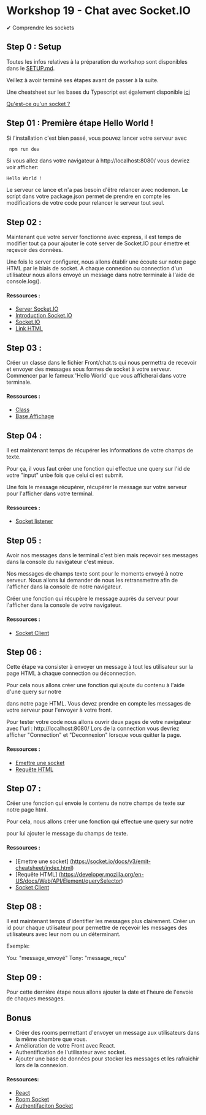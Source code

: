 # Workshop 19 - Chat avec Socket.IO

✔ Comprendre les sockets

## Step 0 : Setup

Toutes les infos relatives à la préparation du workshop sont disponibles dans le [SETUP.md](./SETUP.md).

Veillez à avoir terminé ses étapes avant de passer à la suite.

Une cheatsheet sur les bases du Typescript est également disponible [ici](https://github.com/PoCInnovation/Workshops/blob/master/software/8.Typescript/HELP.md)

[Qu'est-ce qu'un socket ?](https://socket.io/docs/v4/index.html)

## Step 01 :  Première étape Hello World !

Si l'installation c'est bien passé, vous pouvez lancer votre serveur avec
```bash
 npm run dev
```

Si vous allez dans votre navigateur à http://localhost:8080/
vous devriez voir afficher:

```
Hello World !
```
Le serveur ce lance et n'a pas besoin d'être relancer avec nodemon.
Le script dans votre package.json permet de prendre en compte les modifications
de votre code pour relancer le serveur tout seul.

## Step 02 :

Maintenant que votre server fonctionne avec express, il est temps de modifier tout
ça pour ajouter le coté server de Socket.IO pour émettre et reçevoir des données.

Une fois le server configurer, nous allons établir une écoute sur notre page HTML
par le biais de socket.
A chaque connexion ou connection d'un utilisateur nous allons envoyé un message dans
notre terminale à l'aide de console.log().

#### Ressources :
- [Server Socket.IO](https://socket.io/get-started/chat)
- [Introduction Socket.IO](https://socket.io/docs/v4/index.html)
- [Socket.IO](https://socket.io/)
- [Link HTML](https://www.techiediaries.com/express-sendfile-serve-static-files/)

## Step 03 :

Créer un classe dans le fichier Front/chat.ts qui nous permettra de
recevoir et envoyer des messages sous formes de socket à votre serveur.
Commencer par le fameux 'Hello World' que vous afficherai dans votre terminale.

#### Ressources :
- [Class](https://www.typescriptlang.org/docs/handbook/2/classes.html)
- [Base Affichage](https://www.typescriptlang.org/docs/handbook/typescript-from-scratch.html)

## Step 04 :

Il est maintenant temps de récupérer les informations de votre champs de texte.

Pour ça, il vous faut créer une fonction qui effectue une query sur l'id de votre "input"
unbe fois que celui ci est submit.

Une fois le message récupérer, récupérer le message sur votre serveur pour l'afficher dans
votre terminal.

#### Ressources :
- [Socket listener](https://socket.io/docs/v4/index.html)

## Step 05 :

Avoir nos messages dans le terminal c'est bien mais reçevoir ses messages
dans la console du navigateur c'est mieux.

Nos messages de champs texte sont pour le moments envoyé à notre serveur.
Nous allons lui demander de nous les retransmettre afin de l'afficher dans
la console de notre navigateur.

Créer une fonction qui récupère le message auprès du serveur pour l'afficher
dans la console de votre navigateur.

#### Ressources :
- [Socket Client](https://socket.io/docs/v4/client-socket-instance/)

## Step 06 :

Cette étape va consister à envoyer un message à tout les utilisateur sur la page
HTML à chaque connection ou déconnection.

Pour cela nous allons créer une fonction qui ajoute du contenu à l'aide
d'une query sur notre <div> dans notre page HTML.
Vous devez prendre en compte les messages de votre serveur pour l'envoyer à
votre front.

Pour tester votre code nous allons ouvrir deux pages de votre navigateur
avec l'url : http://localhost:8080/
Lors de la connection vous devriez afficher "Connection" et "Deconnexion" lorsque vous
quitter la page.

#### Ressources :

- [Emettre une socket](https://socket.io/docs/v3/emit-cheatsheet/index.html)
- [Requête HTML](https://developer.mozilla.org/en-US/docs/Web/API/Element/querySelector)

## Step 07 :

Créer une fonction qui envoie le contenu de notre champs de texte
sur notre page html.

Pour cela, nous allons créer une fonction qui effectue une query sur notre <div>
pour lui ajouter le message du champs de texte.

#### Ressources :

- [Emettre une socket] (https://socket.io/docs/v3/emit-cheatsheet/index.html)
- [Requête HTML] (https://developer.mozilla.org/en-US/docs/Web/API/Element/querySelector)
- [Socket Client](https://socket.io/docs/v4/client-socket-instance/)
## Step 08 :

Il est maintenant temps d'identifier les messages plus clairement.
Créer un id pour chaque utilisateur pour permettre de reçevoir les 
messages des utilisateurs avec leur nom ou un déterminant.

Exemple:

You: "message_envoyé"
Tony: "message_reçu"

## Step 09 :

Pour cette dernière étape nous allons ajouter la date et l'heure de l'envoie
de chaques messages.

## Bonus

* Créer des rooms permettant d'envoyer un message aux utilisateurs dans
la même chambre que vous.
* Amélioration de votre Front avec React.
* Authentification de l'utilisateur avec socket.
* Ajouter une base de données pour stocker les messages et les rafraichir lors
  de la connexion.

#### Ressources:
- [React](https://reactjs.org/)
- [Room Socket](https://socket.io/docs/v3/rooms/index.html)
- [Authentifaciton Socket](https://socket.io/docs/v3/middlewares/)